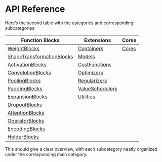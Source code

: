 # API Reference

Here’s the second table with the categories and corresponding subcategories:

| Function Blocks                                               | Extensions                                | Cores                  |
|-------------------------------------------------------------- |-------------------------------------------|------------------------|
| [WeightBlocks](API/WeightBlocks.md)                           | [Containers](API/Containers.md)           | [Cores](API/Cores.md)  |
| [ShapeTransformationBlocks](API/ShapeTransformationBlocks.md) | [Models](API/Models.md)                   |                        |
| [ActivationBlocks](API/ActivationBlocks.md)                   | [CostFunctions](API/CostFunctions.md)     |                        |
| [ConvolutionBlocks](API/ConvolutionBlocks.md)                 | [Optimizers](API/Optimizers.md)           |                        |
| [PoolingBlocks](API/PoolingBlocks.md)                         | [Regularizers](API/Regularizers.md)       |                        |
| [PaddingBlocks](API/PaddingBlocks.md)                         | [ValueSchedulers](API/ValueSchedulers.md) |                        |
| [ExpansionBlocks](API/ExpansionBlocks.md)                     | [Utilities](API/Utilities.md)             |                        |
| [DropoutBlocks](API/DropoutBlocks.md)                         |                                           |                        |
| [AttentionBlocks](API/AttentionBlocks.md)                     |                                           |                        |
| [OperatorBlocks](API/OperatorBlocks.md)                       |                                           |                        |
| [EncodingBlocks](API/EncodingBlocks.md)                       |                                           |                        |
| [HolderBlocks](API/HolderBlocks.md)                           |                                           |                        |

This should give a clear overview, with each subcategory neatly organized under the corresponding main category.
